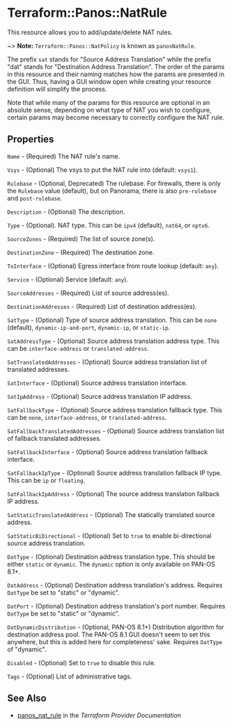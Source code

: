 # Terraform::Panos::NatRule

This resource allows you to add/update/delete NAT rules.

~> **Note:** `Terraform::Panos::NatPolicy` is known as `panosNatRule`.

The prefix `sat` stands for "Source Address Translation" while the prefix "dat"
stands for "Destination Address Translation".  The order of the params in
this resource and their naming matches how the params are presented in
the GUI.  Thus, having a GUI window open while creating your resource
definition will simplify the process.

Note that while many of the params for this resource are optional in an
absolute sense, depending on what type of NAT you wish to configure, certain
params may become necessary to correctly configure the NAT rule.

## Properties

`Name` - (Required) The NAT rule's name.

`Vsys` - (Optional) The vsys to put the NAT rule into (default: `vsys1`).

`Rulebase` - (Optional, Deprecated) The rulebase.  For firewalls, there is only the `Rulebase` value (default), but on Panorama, there is also `pre-rulebase` and `post-rulebase`.

`Description` - (Optional) The description.

`Type` - (Optional). NAT type.  This can be `ipv4` (default), `nat64`, or `nptv6`.

`SourceZones` - (Required) The list of source zone(s).

`DestinationZone` - (Required) The destination zone.

`ToInterface` - (Optional) Egress interface from route lookup (default: `any`).

`Service` - (Optional) Service (default: `any`).

`SourceAddresses` - (Required) List of source address(es).

`DestinationAddresses` - (Required) List of destination address(es).

`SatType` - (Optional) Type of source address translation.  This can be `none` (default), `dynamic-ip-and-port`, `dynamic-ip`, or `static-ip`.

`SatAddressType` - (Optional) Source address translation address type. This can be `interface-address` or `translated-address`.

`SatTranslatedAddresses` - (Optional) Source address translation list of translated addresses.

`SatInterface` - (Optional) Source address translation interface.

`SatIpAddress` - (Optional) Source address translation IP address.

`SatFallbackType` - (Optional) Source address translation fallback type. This can be `none`, `interface-address`, or `translated-address`.

`SatFallbackTranslatedAddresses` - (Optional) Source address translation list of fallback translated addresses.

`SatFallbackInterface` - (Optional) Source address translation fallback interface.

`SatFallbackIpType` - (Optional) Source address translation fallback IP type.  This can be `ip` or `floating`.

`SatFallbackIpAddress` - (Optional) The source address translation fallback IP address.

`SatStaticTranslatedAddress` - (Optional) The statically translated source address.

`SatStaticBiDirectional` - (Optional) Set to `true` to enable bi-directional source address translation.

`DatType` - (Optional) Destination address translation type.  This should be either `static` or `dynamic`.  The `dynamic` option is only available on PAN-OS 8.1+.

`DatAddress` - (Optional) Destination address translation's address.  Requires `DatType` be set to "static" or "dynamic".

`DatPort` - (Optional) Destination address translation's port number.  Requires `DatType` be set to "static" or "dynamic".

`DatDynamicDistribution` - (Optional, PAN-OS 8.1+) Distribution algorithm for destination address pool.  The PAN-OS 8.1 GUI doesn't seem to set this anywhere, but this is added here for completeness' sake.  Requires `DatType` of "dynamic".

`Disabled` - (Optional) Set to `true` to disable this rule.

`Tags` - (Optional) List of administrative tags.


## See Also

* [panos_nat_rule](https://www.terraform.io/docs/providers/panos/r/nat_rule.html) in the _Terraform Provider Documentation_